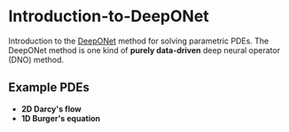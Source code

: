 # Introduction-to-DeepONet

Introduction to the [DeepONet](https://arxiv.org/pdf/1910.03193) method for solving parametric PDEs. The DeepONet method is one kind of **purely data-driven** deep neural operator (DNO) method.

## Example PDEs
- **2D Darcy's flow**
- **1D Burger's equation**
